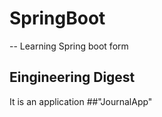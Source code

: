 # SpringBoot 
--
Learning Spring boot form 
## Eingineering Digest

It is an application ##"JournalApp"
